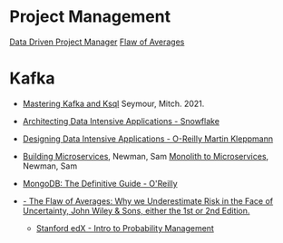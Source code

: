 # Project Management
[Data Driven Project Manager](https://www.amazon.com/dp/1484234979/ref=cm_sw_r_cp_ep_dp_h.03AbN6MJVQ7)
[Flaw of Averages]()

# Kafka

- [Mastering Kafka and Ksql](https://1drv.ms/b/s!AkwXSmFk-_xpgfddWyd0i8PrENhI9Q?e=63sxsb) Seymour, Mitch. 2021.

- [Architecting Data Intensive Applications - Snowflake](https://1drv.ms/b/s!AkwXSmFk-_xpgfd-HH9LGZi877EjQQ?e=Iq9xNF)

- [Designing Data Intensive Applications - O-Reilly Martin Kleppmann](https://1drv.ms/b/s!AkwXSmFk-_xpgfd9vVlFOWXYoavB8w?e=KwiGcH)

- [Building Microservices](https://samnewman.io/index.html), Newman, Sam
[Monolith to Microservices](https://samnewman.io/index.html), Newman, Sam

- [MongoDB: The Definitive Guide - O'Reilly](https://www.oreilly.com/library/view/mongodb-the-definitive/9781491954454/)

- [  - The Flaw of Averages: Why we Underestimate Risk in the Face of Uncertainty, John Wiley & Sons, either the 1st or 2nd Edition.](https://online.stanford.edu/courses/soe-ycee0001-introduction-probability-management)
  - [Stanford edX - Intro to Probability Management](https://www.edx.org/course/introduction-to-probability-management)
